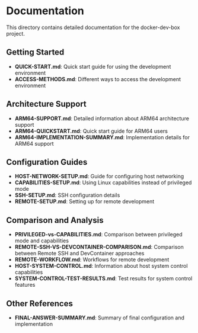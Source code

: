# Documentation

This directory contains detailed documentation for the docker-dev-box project.

## Getting Started

- **QUICK-START.md**: Quick start guide for using the development environment
- **ACCESS-METHODS.md**: Different ways to access the development environment

## Architecture Support

- **ARM64-SUPPORT.md**: Detailed information about ARM64 architecture support
- **ARM64-QUICKSTART.md**: Quick start guide for ARM64 users
- **ARM64-IMPLEMENTATION-SUMMARY.md**: Implementation details for ARM64 support

## Configuration Guides

- **HOST-NETWORK-SETUP.md**: Guide for configuring host networking
- **CAPABILITIES-SETUP.md**: Using Linux capabilities instead of privileged mode
- **SSH-SETUP.md**: SSH configuration details
- **REMOTE-SETUP.md**: Setting up for remote development

## Comparison and Analysis

- **PRIVILEGED-vs-CAPABILITIES.md**: Comparison between privileged mode and capabilities
- **REMOTE-SSH-VS-DEVCONTAINER-COMPARISON.md**: Comparison between Remote SSH and DevContainer approaches
- **REMOTE-WORKFLOW.md**: Workflows for remote development
- **HOST-SYSTEM-CONTROL.md**: Information about host system control capabilities
- **SYSTEM-CONTROL-TEST-RESULTS.md**: Test results for system control features

## Other References

- **FINAL-ANSWER-SUMMARY.md**: Summary of final configuration and implementation
